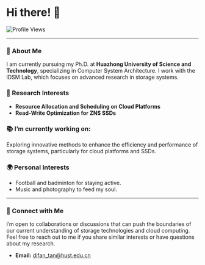 # Hi there! 👋

![Profile Views](https://komarev.com/ghpvc/?username=bryce-tan)

---

### 🏢 About Me
I am currently pursuing my Ph.D. at **Huazhong University of Science and Technology**, specializing in Computer System Architecture. I work with the IDSM Lab, which focuses on advanced research in storage systems.

### 🎯 Research Interests
- **Resource Allocation and Scheduling on Cloud Platforms**
- **Read-Write Optimization for ZNS SSDs**

### 📚 I’m currently working on:
Exploring innovative methods to enhance the efficiency and performance of storage systems, particularly for cloud platforms and SSDs.

### 🌍 Personal Interests
- Football and badminton for staying active.
- Music and photography to feed my soul.

---

### 🤝 Connect with Me
I’m open to collaborations or discussions that can push the boundaries of our current understanding of storage technologies and cloud computing. Feel free to reach out to me if you share similar interests or have questions about my research.
- **Email:** [difan_tan@hust.edu.cn](mailto:difan_tan@hust.edu.cn)
